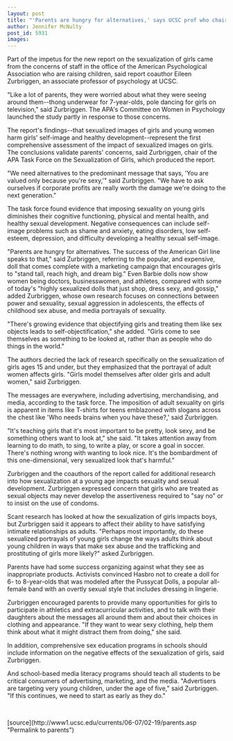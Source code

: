 ```yaml
---
layout: post
title: "'Parents are hungry for alternatives,' says UCSC prof who chaired task force on sexualization of girls"
author: Jennifer McNulty
post_id: 5931
images:
---
```


<a name="content" id="content"></a>
<p>
  Part of the impetus for the new report on the sexualization of girls came from the concerns of staff in the office of the American Psychological Association who are raising children, said report coauthor Eileen Zurbriggen, an associate professor of psychology at UCSC.
</p>
<p>
  "Like a lot of parents, they were worried about what they were seeing around them--thong underwear for 7-year-olds, pole dancing for girls on television," said Zurbriggen. The APA's Committee on Women in Psychology launched the study partly in response to those concerns.
</p>
<p>
  The report's findings--that sexualized images of girls and young women harm girls' self-image and healthy development--represent the first comprehensive assessment of the impact of sexualized images on girls. The conclusions validate parents' concerns, said Zurbriggen, chair of the APA Task Force on the Sexualization of Girls, which produced the report.
</p>
<p>
  "We need alternatives to the predominant message that says, 'You are valued only because you're sexy,'" said Zurbriggen. "We have to ask ourselves if corporate profits are really worth the damage we're doing to the next generation."
</p>
<p>
  The task force found evidence that imposing sexuality on young girls diminishes their cognitive functioning, physical and mental health, and healthy sexual development. Negative consequences can include self-image problems such as shame and anxiety, eating disorders, low self-esteem, depression, and difficulty developing a healthy sexual self-image.
</p>
<p>
  "Parents are hungry for alternatives. The success of the American Girl line speaks to that," said Zurbriggen, referring to the popular, and expensive, doll that comes complete with a marketing campaign that encourages girls to "stand tall, reach high, and dream big." Even Barbie dolls now show women being doctors, businesswomen, and athletes, compared with some of today's "highly sexualized dolls that just shop, dress sexy, and gossip," added Zurbriggen, whose own research focuses on connections between power and sexuality, sexual aggression in adolescents, the effects of childhood sex abuse, and media portrayals of sexuality.
</p>
<p>
  "There's growing evidence that objectifying girls and treating them like sex objects leads to self-objectification," she added. "Girls come to see themselves as something to be looked at, rather than as people who do things in the world."
</p>
<p>
  The authors decried the lack of research specifically on the sexualization of girls ages 15 and under, but they emphasized that the portrayal of adult women affects girls. "Girls model themselves after older girls and adult women," said Zurbriggen.
</p>
<p>
  The messages are everywhere, including advertising, merchandising, and media, according to the task force. The imposition of adult sexuality on girls is apparent in items like T-shirts for teens emblazoned with slogans across the chest like 'Who needs brains when you have these?,' said Zurbriggen.
</p>
<p>
  "It's teaching girls that it's most important to be pretty, look sexy, and be something others want to look at," she said. "It takes attention away from learning to do math, to sing, to write a play, or score a goal in soccer. There's nothing wrong with wanting to look nice. It's the bombardment of this one-dimensional, very sexualized look that's harmful."
</p>
<p>
  Zurbriggen and the coauthors of the report called for additional research into how sexualization at a young age impacts sexuality and sexual development. Zurbriggen expressed concern that girls who are treated as sexual objects may never develop the assertiveness required to "say no" or to insist on the use of condoms.
</p>
<p>
  Scant research has looked at how the sexualization of girls impacts boys, but Zurbriggen said it appears to affect their ability to have satisfying intimate relationships as adults. "Perhaps most importantly, do these sexualized portrayals of young girls change the ways adults think about young children in ways that make sex abuse and the trafficking and prostituting of girls more likely?" asked Zurbriggen.
</p>
<p>
  Parents have had some success organizing against what they see as inappropriate products. Activists convinced Hasbro not to create a doll for 6- to 8-year-olds that was modeled after the Pussycat Dolls, a popular all-female band with an overtly sexual style that includes dressing in lingerie.
</p>
<p>
  Zurbriggen encouraged parents to provide many opportunities for girls to participate in athletics and extracurricular activities, and to talk with their daughters about the messages all around them and about their choices in clothing and appearance. "If they want to wear sexy clothing, help them think about what it might distract them from doing," she said.
</p>
<p>
  In addition, comprehensive sex education programs in schools should include information on the negative effects of the sexualization of girls, said Zurbriggen.
</p>
<p>
  And school-based media literacy programs should teach all students to be critical consumers of advertising, marketing, and the media. "Advertisers are targeting very young children, under the age of five," said Zurbriggen. "If this continues, we need to start as early as they do."
</p>
<p>
  <br>
</p>
[source](http://www1.ucsc.edu/currents/06-07/02-19/parents.asp "Permalink to parents")
